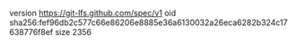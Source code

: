 version https://git-lfs.github.com/spec/v1
oid sha256:fef96db2c577c66e86206e8885e36a6130032a26eca6282b324c17638776f8ef
size 2356
